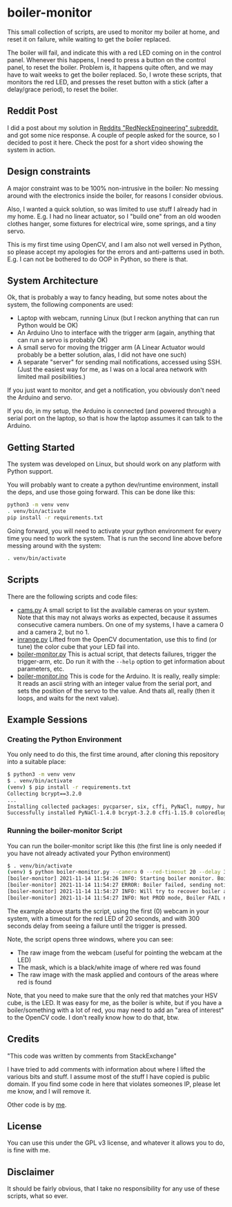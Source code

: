 # boiler-monitor

This small collection of scripts, are used to monitor my boiler at home, and reset it on failure, while waiting to 
get the boiler replaced. 

The boiler will fail, and indicate this with a red LED coming on in the control panel. Whenever this happens, I need to press a 
button on the control panel, to reset the boiler. Problem is, it happens quite often, and we may 
have to wait weeks to get the boiler replaced. So, I wrote these scripts, that monitors the red LED, and presses
the reset button with a stick (after a delay/grace period), to reset the boiler.

## Reddit Post

I did a post about my solution in [Reddits "RedNeckEngineering" subreddit](https://www.reddit.com/r/redneckengineering/comments/qt5ejt/boiler_keeps_failing_no_problem_our_boiler_is/), and got 
some nice response. A couple of people asked for the source, so I decided to post it here. Check the post for a short video showing the system in action.

## Design constraints

A major constraint
was to be 100% non-intrusive in the boiler: No messing around with the electronics inside the boiler, 
for reasons I consider obvious.

Also, I wanted a quick solution, so was limited to use stuff I already had in my home. E.g. I had no
linear actuator, so I "build one" from an old wooden clothes hanger, some fixtures for electrical wire, 
some springs, and a tiny servo.

This is my first time using OpenCV, and I am also not well versed in Python, so please accept my apologies
for the errors and anti-patterns used in both. E.g. I can not be bothered to do OOP in Python, so there is that.

## System Architecture

Ok, that is probably a way to fancy heading, but some notes about the system, the following components are used:

* Laptop with webcam, running Linux (but I reckon anything that can run Python would be OK)
* An Arduino Uno to interface with the trigger arm (again, anything that can run a servo is probably OK)
* A small servo for moving the trigger arm (A Linear Actuator would probably be a better solution, alas, I did not have one such)
* A separate "server" for sending mail notifications, accessed using SSH. (Just the easiest way for me, as I was on a local area network with limited mail posibilities.)

If you just want to monitor, and get a notification, you obviously don't need the Arduino and servo.

If you do, in my setup, the Arduino is connected (and powered through) a serial port on the laptop, so that is how the laptop
assumes it can talk to the Arduino.

## Getting Started

The system was developed on Linux, but should work on any platform with Python support.

You will probably want to create a python dev/runtime environment, install the deps, and use those going forward.
This can be done like this:

```bash
python3 -m venv venv
. venv/bin/activate
pip install -r requirements.txt
```

Going forward, you will need to activate your python environment for every time you need to work the system. That is
run the second line above before messing around with the system: 

```bash
. venv/bin/activate
```

## Scripts

There are the following scripts and code files:

* [cams.py](cams.py) A small script to list the available cameras on your system. Note that this may not always works as expected, because it assumes consecutive camera numbers. On one of my systems, I have a camera 0 and a camera 2, but no 1. 
* [inrange.py](inrange.py) Lifted from the OpenCV documentation, use this to find (or tune) the color cube that your LED fail into.
* [boiler-monitor.py](boiler-monitor.py) This is actual script, that detects failures, trigger the trigger-arm, etc. Do run it with the `--help` option to get information about parameters, etc.
* [boiler-monitor.ino](boiler-monitor.ino) This is code for the Arduino. It is really, really simple: It reads an ascii string with an integer value from the serial port, and sets the position of the servo to the value. And thats all, really (then it loops, and waits for the next value).

## Example Sessions

### Creating the Python Environment

You only need to do this, the first time around, after cloning this repository into a suitable place:

```bash
$ python3 -m venv venv
$ . venv/bin/activate
(venv) $ pip install -r requirements.txt
Collecting bcrypt==3.2.0
...
Installing collected packages: pycparser, six, cffi, PyNaCl, numpy, humanfriendly, cryptography, bcrypt, paramiko, opencv-python, coloredlogs
Successfully installed PyNaCl-1.4.0 bcrypt-3.2.0 cffi-1.15.0 coloredlogs-15.0.1 cryptography-35.0.0 humanfriendly-10.0 numpy-1.21.4 opencv-python-4.5.3.56 paramiko-2.8.0 pycparser-2.21 six-1.16.0
```

### Running the boiler-monitor Script

You can run the boiler-monitor script like this (the first line is only needed if you have not already 
activated your Python environment)

```bash
$ . venv/bin/activate
(venv) $ python boiler-monitor.py --camera 0 --red-timeout 20 --delay 300 
[boiler-monitor] 2021-11-14 11:54:26 INFO: Starting boiler monitor. Boiler starts in OK state
[boiler-monitor] 2021-11-14 11:54:27 ERROR: Boiler failed, sending notification. If no red seen for 0:00:20 will assume boiler OK
[boiler-monitor] 2021-11-14 11:54:27 INFO: Will try to recover boiler at 2021-11-14 11:59:27.520772
[boiler-monitor] 2021-11-14 11:54:27 INFO: Not PROD mode, Boiler FAIL notification NOT sent
```

The example above starts the script, using the first (0) webcam in your system, with a timeout for the red LED of 20 seconds, and
with 300 seconds delay from seeing a failure until the trigger is pressed.

Note, the script opens three windows, where you can see:
* The raw image from the webcam (useful for pointing the webcam at the LED)
* The mask, which is a black/white image of where red was found
* The raw image with the mask applied and contours of the areas where red is found

Note, that you need to make sure that the only red that matches your HSV cube, is the LED. It was
easy for me, as the boiler is white, but if you have a boiler/something with a lot of red, you 
may need to add an "area of interest" to the OpenCV code. I don't really know how to do that, btw.

## Credits

"This code was written by comments from StackExchange"

I have tried to add comments with information about where I lifted the various bits and stuff. I assume most of the 
stuff I have copied is public domain. If you find some code in here that violates someones IP, please let me know,
and I will remove it.

Other code is by [me](https://github.com/madsdyd).

## License

You can use this under the GPL v3 license, and whatever it allows you to do, is fine with me.

## Disclaimer

It should be fairly obvious, that I take no responsibility for any use of these scripts, what so ever.
